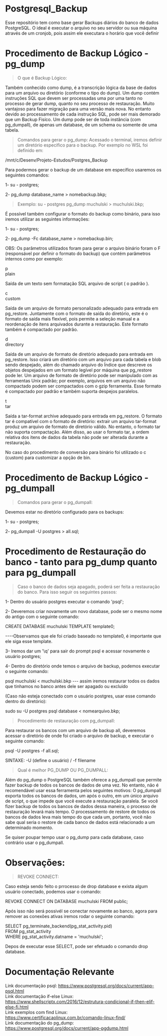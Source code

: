 # Postgresql_Backup
Esse repositório tem como base gerar Backups diários do banco de dados PostgreSQL. O ideal é executar o arquivo no seu servidor ou sua máquina através de um cronjob, pois assim ele executara o horário que você definir

# Procedimento de Backup Lógico - pg_dump

> O que é Backup Lógico:

Também conhecido como dump, é a transcrição lógica da base de dados para um arquivo ou diretório (conforme o tipo do dump).
Um dump contém instruções SQL que devem ser processadas uma por uma tanto no processo de gerar dump, quanto no seu processo de restauração. Muito vantajoso para fazer migração para uma versão mais nova. No entanto devido ao processamento de cada instrução SQL, pode ser mais demorado que um Backup Fisíco.
Um dump pode ser de toda instância (com pg_dumpall), de apenas um database, de um schema ou somente de uma tabela.

> Comandos para gerar o pg_dump:
Acessado o terminal, iremos definir um diretório especifico para o backup. Por exemplo no WSL foi definido em:

/mnt/c/Desenv/Projeto-Estudos/Postgres_Backup

Para podermos gerar o backup de um database em especifico usaremos os seguintes comandos:

1- su - postgres;

2- pg_dump database_name > nomebackup.bkp;

> Exemplo:
su - postgres pg_dump muchulski > muchulski.bkp;

É possível também configurar o formato do backup como binário, para isso iremos utilizar as seguintes informações:

1- su - postgres;

2- pg_dump -Fc database_name > nomebackup.bin;

OBS: Os parâmetros utilizados foram para gerar o arquivo binário foram o F (responsável por definir o formato do backup) que contém parâmetros internos como por exemplo:

p <br />
plain

Saída de um texto sem formatação SQL arquivo de script ( o padrão ).

c <br />
custom

Saída de um arquivo de formato personalizado adequado para entrada em pg_restore. Juntamente com o formato de saída do diretório, este é o formato de saída mais flexível, pois permite a seleção manual e a reordenação de itens arquivados durante a restauração. Este formato também é compactado por padrão.

d <br />
directory

Saída de um arquivo de formato de diretório adequado para entrada em pg_restore. Isso criará um diretório com um arquivo para cada tabela e blob sendo despejado, além do chamado arquivo do Índice que descreve os objetos despejados em um formato legível por máquina que pg_restore pode ler. Um arquivo de formato de diretório pode ser manipulado com as ferramentas Unix padrão; por exemplo, arquivos em um arquivo não compactado podem ser compactados com o gzip ferramenta. Esse formato é compactado por padrão e também suporta despejos paralelos.

t <br />
tar

Saída a tar-format archive adequado para entrada em pg_restore. O formato tar é compatível com o formato de diretório: extrair um arquivo tar-format produz um arquivo de formato de diretório válido. No entanto, o formato tar não suporta compactação. Além disso, ao usar o formato tar, a ordem relativa dos itens de dados da tabela não pode ser alterada durante a restauração.

No caso do procedimento de conversão para binário foi utilizado o c (custom) para customizar a opção de bin.

# Procedimento de Backup Lógico - pg_dumpall

> Comandos para gerar o pg_dumpall:

Devemos estar no diretório configurado para os backups:

1- su - postgres;

2- pg_dumpall -U postgres > all.sql;

# Procedimento de Restauração do banco - tanto para pg_dump quanto para pg_dumpall

> Caso o banco de dados seja apagado, poderá ser feita a restauração do banco. Para isso seguir os seguintes passos: 

1- Dentro do usuário postgres executar o comando 'psql';

2- Deveremos criar novamente um novo database, pode ser o mesmo nome do antigo com o seguinte comando: 

CREATE DATABASE muchulski TEMPLATE template0;

----Observamos que ele foi criado baseado no template0, é importante que ele siga esse template.

3- Iremos dar um '\q' para sair do prompt psql e acessar novamente o usuário postgres;

4- Dentro do diretório onde temos o arquivo de backup, podemos executar o seguinte comando:

psql muchulski < muchulski.bkp  --- assim iremos restaurar todos os dados que tinhamos no banco antes dele ser apagado ou excluido

(Caso não esteja conectado com o usuário postgres, usar esse comando dentro do diretório):

sudo su -U postgres psql database < nomearquivo.bkp;

> Procedimento de restauração com pg_dumpall:

Para restaurar os bancos com um arquivo de backup all, deveremos acessar o diretório de onde foi criado o arquivo de backup, e executar o seguinte comando:

psql -U postgres -f all.sql;

SINTAXE: -U (define o usuário) / -f filename

> Qual é melhor PG_DUMP OU PG_DUMPALL:

Além do pg_dump o PostgreSQL também oferece a pg_dumpall que permite fazer backup de todos os bancos de dados de uma vez. No entanto, não é recomendável usar essa ferramenta pelos seguintes motivos:
O pg_dumpall exporta todos os bancos de dados, um após o outro, em um único arquivo de script, o que impede que você execute a restauração paralela. Se você fizer backup de todos os bancos de dados dessa maneira, o processo de restauração levará mais tempo.
O processamento de restore de todos os bancos de dados leva mais tempo do que cada um, portanto, você não sabe qual seria o restore de cada banco de dados está relacionado a um determinado momento.

Se quiser poupar tempo usar o pg_dump para cada database, caso contrário usar o pg_dumpall.

# Observações:

> REVOKE CONNECT:

Caso esteja sendo feito o prrocesso de drop database e exista algum usuário conectado, podemos usar o comando:

REVOKE CONNECT ON DATABASE muchulski FROM public;

Após isso não será possivél se conectar novamente ao banco, agora para remover as conexões ativas iremos rodar o seguinte comando:

SELECT pg_terminate_backend(pg_stat_activity.pid) <br>
FROM pg_stat_activity <br>
WHERE pg_stat_activity.datname = 'muchulski'; <br>

Depos de executar esse SELECT, pode ser efetuado o comando drop database.

# Documentação Relevante

Link documentação psql: https://www.postgresql.org/docs/current/app-psql.html <br>
Link documentação if-else Linux: https://www.shellscriptx.com/2016/12/estrutura-condicional-if-then-elif-else-fi.html <br>
Link exemplos com find Linux: https://www.certificacaolinux.com.br/comando-linux-find/ <br>
Link documentação do pg_dump: https://www.postgresql.org/docs/current/app-pgdump.html
